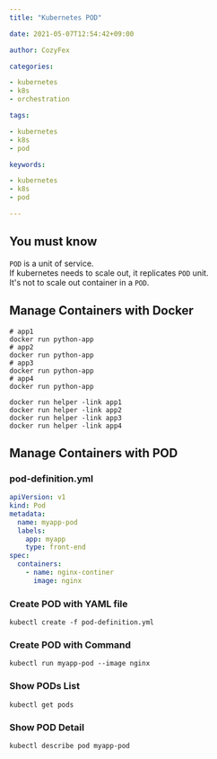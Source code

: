 ```yaml
---
title: "Kubernetes POD"

date: 2021-05-07T12:54:42+09:00

author: CozyFex

categories:

- kubernetes
- k8s
- orchestration

tags:

- kubernetes
- k8s
- pod

keywords:

- kubernetes
- k8s
- pod

---
```


## You must know

`POD` is a unit of service.\
If kubernetes needs to scale out, it replicates `POD` unit.\
It's not to scale out container in a `POD`.

## Manage Containers with Docker

```shell
# app1
docker run python-app
# app2
docker run python-app
# app3
docker run python-app
# app4
docker run python-app

docker run helper -link app1
docker run helper -link app2
docker run helper -link app3
docker run helper -link app4
```

## Manage Containers with POD

### pod-definition.yml

```yaml
apiVersion: v1
kind: Pod
metadata:
  name: myapp-pod
  labels:
    app: myapp
    type: front-end
spec:
  containers:
    - name: nginx-continer
      image: nginx
```

### Create POD with YAML file

```shell
kubectl create -f pod-definition.yml
```

### Create POD with Command

```shell
kubectl run myapp-pod --image nginx
```

### Show PODs List

```shell
kubectl get pods
```

### Show POD Detail

```shell
kubectl describe pod myapp-pod
```
